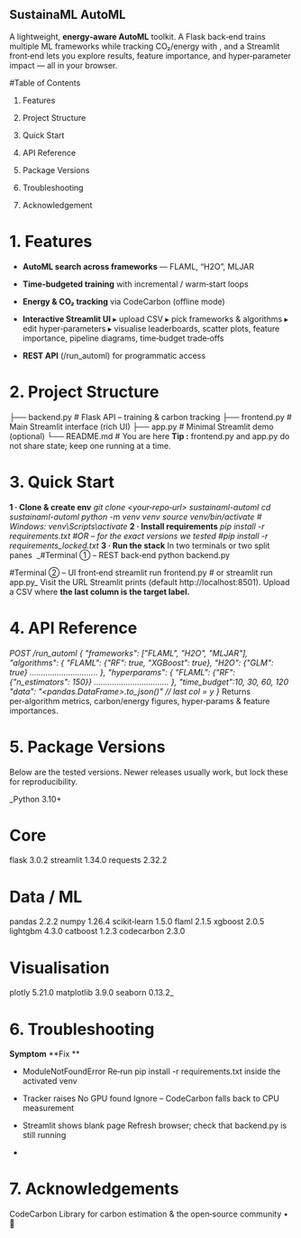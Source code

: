 ## SustainaML AutoML

A lightweight, **energy‑aware AutoML** toolkit.  A Flask back‑end trains multiple ML frameworks while tracking CO₂/energy with , and a Streamlit front‑end lets you explore results, feature importance, and hyper‑parameter impact — all in your browser.

#Table of Contents

1. Features

2. Project Structure

3. Quick Start

4. API Reference

5. Package Versions

6. Troubleshooting

7. Acknowledgement



# 1. Features

- **AutoML search across frameworks** — FLAML, “H2O”, MLJAR

- **Time‑budgeted training** with incremental / warm‑start loops

- **Energy & CO₂ tracking** via CodeCarbon (offline mode)

- **Interactive Streamlit UI**
   ▸ upload CSV  ▸ pick frameworks & algorithms  ▸ edit hyper‑parameters  ▸ visualise leaderboards, scatter plots, feature importance, pipeline diagrams, time‑budget trade‑offs

- **REST API** (/run_automl) for programmatic access

# 2. Project Structure
├── backend.py      # Flask API – training & carbon tracking
├── frontend.py     # Main Streamlit interface (rich UI)
├── app.py          # Minimal Streamlit demo (optional)
└── README.md       # You are here
**Tip :** frontend.py and app.py do not share state; keep one running at a time.
# 3. Quick Start
**1 · Clone & create env**
_git clone <your‑repo‑url> sustainaml-automl
cd sustainaml-automl
python -m venv venv
source venv/bin/activate   # Windows: venv\Scripts\activate_
**2 · Install requirements**
_pip install -r requirements.txt
#OR – for the exact versions we tested
#pip install -r requirements_locked.txt_
**3 · Run the stack**
In two terminals or two split panes 
_#Terminal ① – REST back‑end
python backend.py

#Terminal ② – UI front‑end
streamlit run frontend.py   # or streamlit run app.py_
Visit the URL Streamlit prints (default http://localhost:8501).  Upload a CSV where **the last column is the target label.**
# 4. API Reference
_POST /run_automl
{
  "frameworks": ["FLAML", "H2O", "MLJAR"],
  "algorithms": {
      "FLAML": {"RF": true, "XGBoost": true},
      "H2O":   {"GLM": true}
      ..............................
  },
  "hyperparams": {
      "FLAML": {"RF": {"n_estimators": 150}}
      .................................
  },
  "time_budget":10, 30, 60, 120
  "data": "<pandas.DataFrame>.to_json()"   // last col = y
}_
Returns per‑algorithm metrics, carbon/energy figures, hyper‑params & feature importances.
# 5. Package Versions
Below are the tested versions.  Newer releases usually work, but lock these for reproducibility.

_Python              3.10+

# Core
flask               3.0.2
streamlit           1.34.0
requests            2.32.2

# Data / ML
pandas              2.2.2
numpy               1.26.4
scikit‑learn        1.5.0
flaml               2.1.5
xgboost             2.0.5
lightgbm            4.3.0
catboost            1.2.3
codecarbon          2.3.0

# Visualisation
plotly              5.21.0
matplotlib          3.9.0
seaborn             0.13.2_
# 6.  Troubleshooting
**Symptom**                                                                 **Fix  **      

- ModuleNotFoundError                     Re‑run pip install -r requirements.txt inside the activated venv

- Tracker raises No GPU found             Ignore – CodeCarbon falls back to CPU measurement

- Streamlit shows blank page             Refresh browser; check that backend.py is still running
- 
# 7. Acknowledgements
CodeCarbon Library for carbon estimation  & the open‑source community • 🌱
